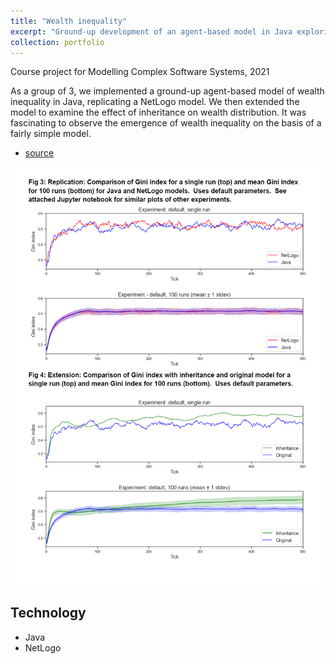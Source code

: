 ```yaml
---
title: "Wealth inequality"
excerpt: "Ground-up development of an agent-based model in Java exploring wealth inequaltity<br/>"
collection: portfolio
---
```


Course project for Modelling Complex Software Systems, 2021

As a group of 3, we implemented a ground-up agent-based model of wealth inequality in Java, replicating a NetLogo model. We then extended the model to examine the effect of inheritance on wealth distribution. It was fascinating to observe the emergence of wealth inequality on the basis of a fairly simple model.

- [source](https://github.com/jsinkers/mcss-assignment-2)

![Replication and inheritance](/images/wealth-inequality.png)

## Technology

- Java 
- NetLogo